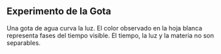 ## Experimento de la Gota
Una gota de agua curva la luz. El color observado en la hoja blanca representa fases del tiempo visible. El tiempo, la luz y la materia no son separables.